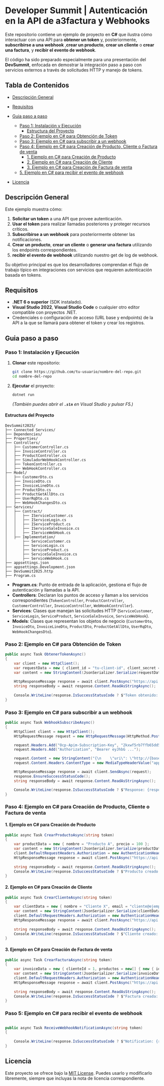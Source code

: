 # Developer Summit | Autenticación en la API de a3factura y Webhooks

Este repositorio contiene un ejemplo de proyecto en **C#** que ilustra cómo interactuar con una API para **obtener un token** y, posteriormente, **subscribirse a una webhook** ,**crear un producto**, **crear un cliente** o **crear una factura**, y **recibir el evento de webhook**.

El código ha sido preparado especialmente para una presentación del **DevSummit**, enfocada en demostrar la integración paso a paso con servicios externos a través de solicitudes HTTP y manejo de tokens.

## Tabla de Contenidos

- [Descripción General](#descripción-general)
- [Requisitos](#requisitos)
- [Guia paso a paso](#guia-paso-a-paso)
    - [Paso 1: Instalación y Ejecución](#paso-1-instalación-y-ejecución) 
        - [Estructura del Proyecto](#estructura-del-proyecto)
    - [Paso 2: Ejemplo en C# para Obtención de Token](#paso-2-ejemplo-en-c-para-obtención-de-token)
    - [Paso 3: Ejemplo en C# para subscribir a un webhook](#paso-3-ejemplo-en-c-para-subscribir-a-un-webhook)
    - [Paso 4: Ejemplo en C# para Creación de Producto, Cliente o Factura de venta](#paso-4-ejemplo-en-c-para-creación-de-producto-cliente-o-factura-de-venta)
        - [1. Ejemplo en C# para Creación de Producto](#1-ejemplo-en-c-para-creación-de-producto)
        - [2. Ejemplo en C# para Creación de Cliente](#2-ejemplo-en-c-para-creación-de-cliente)
        - [3. Ejemplo en C# para Creación de Factura de venta](#3-ejemplo-en-c-para-creación-de-factura-de-venta)
    - [5. Ejemplo en C# para recibir el evento de webhook](#paso-5-ejemplo-en-c-para-recibir-el-evento-de-webhook)

- [Licencia](#licencia)

## Descripción General

Este ejemplo muestra cómo:

1. **Solicitar un token** a una API que provee autenticación.
2. **Usar el token** para realizar llamadas posteriores y proteger recursos críticos.
3. **Subscribirse a un webhook** para posteriormente obtener las notificaciones.
4. **Crear un producto**, **crear un cliente** o **generar una factura** utilizando los endpoints correspondientes.
5. **recibir el evento de webhook** utilizando nuestro get de log de webhook.

Su objetivo principal es que los desarrolladores comprendan el flujo de trabajo típico en integraciones con servicios que requieren autenticación basada en tokens.

## Requisitos

- **.NET 6 o superior** (SDK instalado).
- **Visual Studio 2022**, **Visual Studio Code** o cualquier otro editor compatible con proyectos .NET.
- Credenciales o configuración de acceso (URL base y endpoints) de la API a la que se llamará para obtener el token y crear los registros.

## Guia paso a paso 
### Paso 1: Instalación y Ejecución

1. **Clonar** este repositorio:
   ```bash
   git clone https://github.com/tu-usuario/nombre-del-repo.git
   cd nombre-del-repo
   ```
2. **Ejecutar** el proyecto:
   ```bash
   dotnet run
   ```
   *(También puedes abrir el **`.sln`** en Visual Studio y pulsar F5.)*

#### Estructura del Proyecto

```plaintext
DevSummit2025/
├── Connected Services/
├── Dependencies/
├── Properties/
├── Controllers/
│   ├── CustomerController.cs
│   ├── InvoiceController.cs
│   ├── ProductController.cs
│   ├── SimuladorWebHookController.cs
│   ├── TokenController.cs
│   ├── WebHookController.cs
├── Model/
│   ├── CustomerDto.cs
│   ├── InvoiceDto.cs
│   ├── InvoiceLineDto.cs
│   ├── ProductDto.cs
│   ├── ProductGetAllDto.cs
│   ├── UserRqDto.cs
│   ├── WebHookChangesDto.cs
├── Services/
│   ├── Contract/
│   │   ├── IServiceCustomer.cs
│   │   ├── IServiceLogin.cs
│   │   ├── IServiceProduct.cs
│   │   ├── IServiceSaleInvoice.cs
│   │   ├── IServiceWebHook.cs
│   ├── Implementation/
│       ├── ServiceCustomer.cs
│       ├── ServiceLogin.cs
│       ├── ServiceProduct.cs
│       ├── ServiceSaleInvoice.cs
│       ├── ServiceWebHook.cs
├── appsettings.json
├── appsettings.Development.json
├── DevSummit2025.http
├── Program.cs
```

- **Program.cs**: Punto de entrada de la aplicación, gestiona el flujo de autenticación y llamadas a la API.
- **Controllers**: Declaran los puntos de acceso y llaman a los servicios correspondientes (`TokenController`, `ProductController`, `CustomerController`, `InvoiceController`, `WebHookController`).
- **Services**: Clases que manejan las solicitudes HTTP (`ServiceCustomer`, `ServiceLogin`, `ServiceProduct`, `ServiceSaleInvoice`, `ServiceWebHook`).
- **Models**: Clases que representan los objetos de negocio (`CustomerDto`, `InvoiceDto`, `InvoiceLineDto`, `ProductDto`, `ProductGetAllDto`, `UserRqDto`, `WebHookChangesDto`).

### Paso 2: Ejemplo en C# para Obtención de Token

```csharp
public async Task ObtenerTokenAsync()
{
    var client = new HttpClient();
    var requestData = new { client_id = "tu-client-id", client_secret = "tu-client-secret", grant_type = "client_credentials" };
    var content = new StringContent(JsonSerializer.Serialize(requestData), Encoding.UTF8, "application/json");
    
    HttpResponseMessage response = await client.PostAsync("https://api.ejemplo.com/token", content);
    string responseBody = await response.Content.ReadAsStringAsync();
    
    Console.WriteLine(response.IsSuccessStatusCode ? $"Token obtenido: {responseBody}" : $"Error: {response.StatusCode}");
}
```
### Paso 3: Ejemplo en C# para subscribir a un webhook

```csharp
public async Task WebhookSubscribeAsync()
{
    HttpClient client = new HttpClient();
    HttpRequestMessage request = new HttpRequestMessage(HttpMethod.Post, "https://api.ejemplo.com/api/webhooks");

    request.Headers.Add("Ocp-Apim-Subscription-Key", "2kxwf5rb7ffb65dd5");
    request.Headers.Add("Authorization", "Bearer eyJhbG ...");

    request.Content = new StringContent("{\n    \"uri\": \"http://{baseaddress}/api/webhooks/incoming/a3Factura\",\n    \"entity\": \"Supplier\",\n    \"action\": \"Updated\",\n    \"secret\": \"12345678901234567890123456789012\",\n    \"isPaused\": false,\n    \"applicationName\": \"Test\",\n    \"descripion\": \"Test\"\n}");
    request.Content.Headers.ContentType = new MediaTypeHeaderValue("application/json");

    HttpResponseMessage response = await client.SendAsync(request);
    response.EnsureSuccessStatusCode();
    string responseBody = await response.Content.ReadAsStringAsync();

    Console.WriteLine(response.IsSuccessStatusCode ? $"Response: {responseBody}" : $"Error: {response.StatusCode}");
}
```

### Paso 4: Ejemplo en C# para Creación de Producto, Cliente o Factura de venta

#### 1. Ejemplo en C# para Creación de Producto
```csharp
public async Task CrearProductoAsync(string token)
{
    var productData = new { nombre = "Producto A", precio = 100 };
    var content = new StringContent(JsonSerializer.Serialize(productData), Encoding.UTF8, "application/json");
    client.DefaultRequestHeaders.Authorization = new AuthenticationHeaderValue("Bearer", token);
    HttpResponseMessage response = await client.PostAsync("https://api.ejemplo.com/productos", content);
    
    string responseBody = await response.Content.ReadAsStringAsync();
    Console.WriteLine(response.IsSuccessStatusCode ? $"Producto creado: {responseBody}" : $"Error: {response.StatusCode}");
}
```

#### 2. Ejemplo en C# para Creación de Cliente
```csharp
public async Task CrearClienteAsync(string token)
{
    var clientData = new { nombre = "Cliente X", email = "cliente@ejemplo.com" };
    var content = new StringContent(JsonSerializer.Serialize(clientData), Encoding.UTF8, "application/json");
    client.DefaultRequestHeaders.Authorization = new AuthenticationHeaderValue("Bearer", token);
    HttpResponseMessage response = await client.PostAsync("https://api.ejemplo.com/clientes", content);
    
    string responseBody = await response.Content.ReadAsStringAsync();
    Console.WriteLine(response.IsSuccessStatusCode ? $"Cliente creado: {responseBody}" : $"Error: {response.StatusCode}");
}
```

#### 3. Ejemplo en C# para Creación de Factura de venta
```csharp
public async Task CrearFacturaAsync(string token)
{
    var invoiceData = new { clienteId = 1, productos = new[] { new { id = 10, cantidad = 2 } } };
    var content = new StringContent(JsonSerializer.Serialize(invoiceData), Encoding.UTF8, "application/json");
    client.DefaultRequestHeaders.Authorization = new AuthenticationHeaderValue("Bearer", token);
    HttpResponseMessage response = await client.PostAsync("https://api.ejemplo.com/facturas", content);
    
    string responseBody = await response.Content.ReadAsStringAsync();
    Console.WriteLine(response.IsSuccessStatusCode ? $"Factura creada: {responseBody}" : $"Error: {response.StatusCode}");
}
```
### Paso 5: Ejemplo en C# para recibir el evento de webhook

```csharp

public async Task ReceiveWebhookNotificationAsync(string token)
{
    
    Console.WriteLine(response.IsSuccessStatusCode ? $"Notification: {responseBody}" : $"Error: {response.StatusCode}");
}

```

## Licencia

Este proyecto se ofrece bajo la [MIT License](LICENSE). Puedes usarlo y modificarlo libremente, siempre que incluyas la nota de licencia correspondiente.

